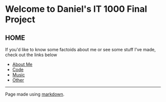 # Welcome to Daniel's IT 1000 Final Project
## HOME

If you'd like to know some factoids about me or see some stuff I've made, check out the links below

* [About Me](https://github.com/danieljclubb/IT1000-Final/blob/master/AboutMe.md)
* [Code](https://github.com/danieljclubb/IT1000-Final/blob/master/Code.md)
* [Music](https://github.com/danieljclubb/IT1000-Final/blob/master/Music.md)
* [Other](https://github.com/danieljclubb/IT1000-Final/blob/master/Other.md)












---
Page made using [markdown](https://daringfireball.net/projects/markdown/).
